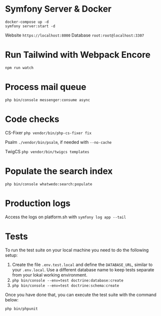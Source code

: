 
# Symfony Server & Docker
```
docker-compose up -d
symfony server:start -d
```

Website `https://localhost:8000`
Database `root:root@localhost:3307`

# Run Tailwind with Webpack Encore

```npm run watch```

# Process mail queue
```php bin/console messenger:consume async```

# Code checks
CS-Fixer ```php vendor/bin/php-cs-fixer fix```

Psalm ```./vendor/bin/psalm```, if needed with ```--no-cache```

TwigCS ```php vendor/bin/twigcs templates```

# Populate the search index
```php bin/console whatwedo:search:populate```

# Production logs
Access the logs on platform.sh with
```symfony log app --tail```

# Tests
To run the test suite on your local machine you need to do the following setup:

1. Create the file `.env.test.local` and define the `DATABASE_URL`, similar to your `.env.local`. Use a different database name to keep tests separate from your lokal working environment.
2. `php bin/console --env=test doctrine:database:create`
3. `php bin/console --env=test doctrine:schema:create`

Once you have done that, you can execute the test suite with the command below:

`php bin/phpunit`
